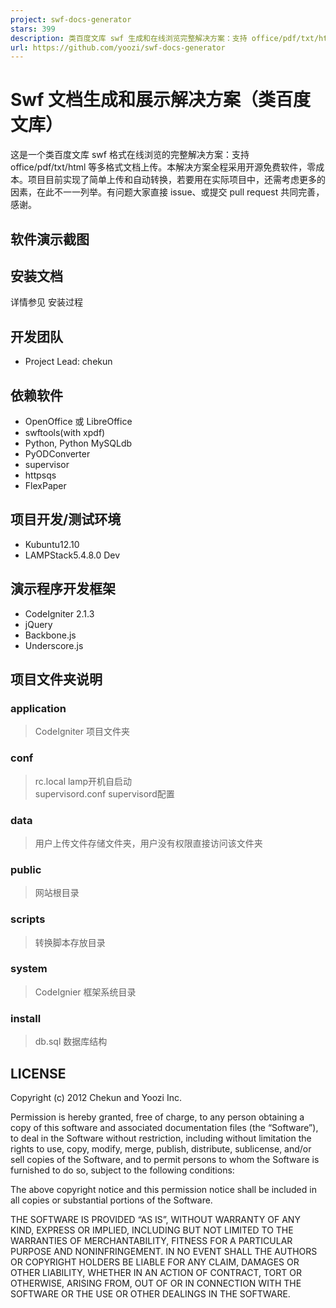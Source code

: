```yaml
---
project: swf-docs-generator
stars: 399
description: 类百度文库 swf 生成和在线浏览完整解决方案：支持 office/pdf/txt/html 等多格式文档上传
url: https://github.com/yoozi/swf-docs-generator
---
```


Swf 文档生成和展示解决方案（类百度文库）
======================

这是一个类百度文库 swf 格式在线浏览的完整解决方案：支持 office/pdf/txt/html 等多格式文档上传。本解决方案全程采用开源免费软件，零成本。项目目前实现了简单上传和自动转换，若要用在实际项目中，还需考虑更多的因素，在此不一一列举。有问题大家直接 issue、或提交 pull request 共同完善，感谢。

软件演示截图
------

安装文档
----

详情参见 安装过程

开发团队
----

-   Project Lead: chekun

依赖软件
----

-   OpenOffice 或 LibreOffice
-   swftools(with xpdf)
-   Python, Python MySQLdb
-   PyODConverter
-   supervisor
-   httpsqs
-   FlexPaper

项目开发/测试环境
---------

-   Kubuntu12.10
-   LAMPStack5.4.8.0 Dev

演示程序开发框架
--------

-   CodeIgniter 2.1.3
-   jQuery
-   Backbone.js
-   Underscore.js

项目文件夹说明
-------

### application

> CodeIgniter 项目文件夹

### conf

> rc.local lamp开机自启动  
> supervisord.conf supervisord配置

### data

> 用户上传文件存储文件夹，用户没有权限直接访问该文件夹

### public

> 网站根目录

### scripts

> 转换脚本存放目录

### system

> CodeIgnier 框架系统目录

### install

> db.sql 数据库结构

LICENSE
-------

Copyright (c) 2012 Chekun and Yoozi Inc.

Permission is hereby granted, free of charge, to any person obtaining a copy of this software and associated documentation files (the “Software”), to deal in the Software without restriction, including without limitation the rights to use, copy, modify, merge, publish, distribute, sublicense, and/or sell copies of the Software, and to permit persons to whom the Software is furnished to do so, subject to the following conditions:

The above copyright notice and this permission notice shall be included in all copies or substantial portions of the Software.

THE SOFTWARE IS PROVIDED “AS IS”, WITHOUT WARRANTY OF ANY KIND, EXPRESS OR IMPLIED, INCLUDING BUT NOT LIMITED TO THE WARRANTIES OF MERCHANTABILITY, FITNESS FOR A PARTICULAR PURPOSE AND NONINFRINGEMENT. IN NO EVENT SHALL THE AUTHORS OR COPYRIGHT HOLDERS BE LIABLE FOR ANY CLAIM, DAMAGES OR OTHER LIABILITY, WHETHER IN AN ACTION OF CONTRACT, TORT OR OTHERWISE, ARISING FROM, OUT OF OR IN CONNECTION WITH THE SOFTWARE OR THE USE OR OTHER DEALINGS IN THE SOFTWARE.
